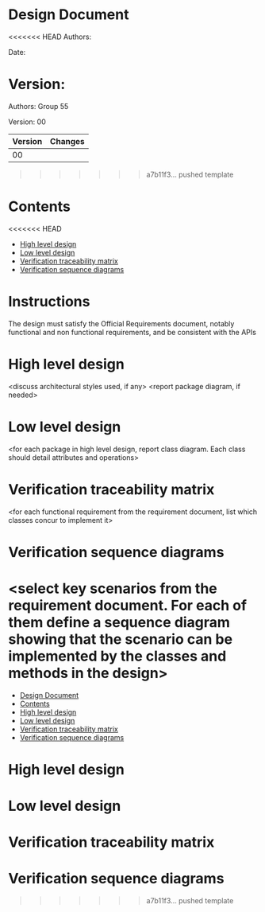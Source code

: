 # Design Document 


<<<<<<< HEAD
Authors: 

Date:

Version:
=======
Authors: Group 55

Version: 00

| Version | Changes | 
| ----------------- |:-----------|
| 00 |   |
>>>>>>> a7b11f3... pushed template


# Contents

<<<<<<< HEAD
- [High level design](#package-diagram)
- [Low level design](#class-diagram)
- [Verification traceability matrix](#verification-traceability-matrix)
- [Verification sequence diagrams](#verification-sequence-diagrams)

# Instructions

The design must satisfy the Official Requirements document, notably functional and non functional requirements, and be consistent with the APIs

# High level design 

<discuss architectural styles used, if any>
<report package diagram, if needed>






# Low level design

<for each package in high level design, report class diagram. Each class should detail attributes and operations>









# Verification traceability matrix

\<for each functional requirement from the requirement document, list which classes concur to implement it>











# Verification sequence diagrams 
\<select key scenarios from the requirement document. For each of them define a sequence diagram showing that the scenario can be implemented by the classes and methods in the design>
=======
- [Design Document](#design-document)
- [Contents](#contents)
- [High level design](#high-level-design)
- [Low level design](#low-level-design)
- [Verification traceability matrix](#verification-traceability-matrix)
- [Verification sequence diagrams](#verification-sequence-diagrams)

# High level design 


# Low level design


# Verification traceability matrix


# Verification sequence diagrams 
>>>>>>> a7b11f3... pushed template

